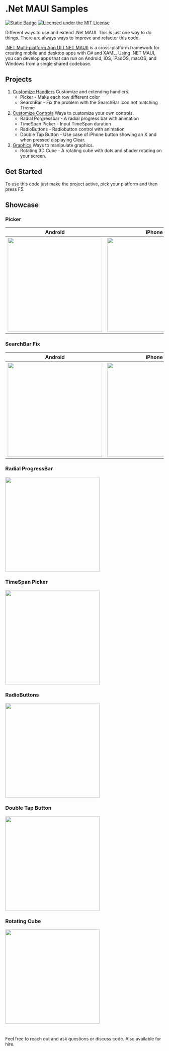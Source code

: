 # .Net MAUI Samples
[![Static Badge](https://img.shields.io/badge/.Net_MAUI-blueviolet)](https://dotnet.microsoft.com/en-us/apps/maui)
[![Licensed under the MIT License](https://img.shields.io/badge/License-MIT-blue.svg)](https://github.com/PeterWessberg/MAUISamples/blob/main/LICENSE.txt)

Different ways to use and extend .Net MAUI. This is just one way to do things. There are always ways to improve and refactor this code. 

[.NET Multi-platform App UI (.NET MAUI)](https://dotnet.microsoft.com/en-us/apps/maui) is a cross-platform framework for creating mobile and desktop apps with C# and XAML. Using .NET MAUI, you can develop apps that can run on Android, iOS, iPadOS, macOS, and Windows from a single shared codebase.
## Projects
1. [Customize Handlers](https://github.com/PeterWessberg/MAUISamples/tree/main/src/CustomizeHandlers) Customize and extending handlers.
   - Picker - Make each row different color
   - SearchBar - Fix the problem with the SearchBar Icon not matching Theme
1. [Customize Controls](https://github.com/PeterWessberg/MAUISamples/tree/main/src/CustomControls) Ways to customize your own controls.
   - Radial Porgressbar - A radial progress bar with animation
   - TimeSpan Picker - Input TimeSpan duration
   - RadioButtons - Radiobutton control with animation
   - Double Tap Button - Use case of iPhone button showing an X and when pressed displaying Clear.
1. [Graphics](https://github.com/PeterWessberg/MAUISamples/tree/main/src/GraphicsSamples) Ways to manipulate graphics.
   - Rotating 3D Cube - A rotating cube with dots and shader rotating on your screen.

## Get Started
To use this code just make the project active, pick your platform and then press F5.
## Showcase
### Picker

| Android | iPhone |
| ----------- | ----------- |
| <img src="https://github.com/PeterWessberg/MAUISamples/assets/354365/705b5616-0688-4809-a12b-88a9eb6655e7" width="300"> |<img src="https://github.com/PeterWessberg/MAUISamples/assets/354365/91b54304-3f68-46c1-8b1a-a5147d7596e6" width="300"> |

### SearchBar Fix
| Android | iPhone |
| ----------- | ----------- |
| <img src="https://github.com/PeterWessberg/MAUISamples/assets/354365/937cf9e9-ef20-4f90-aae3-34cc93dd5e6e" width="300"> |<img src="https://github.com/PeterWessberg/MAUISamples/assets/354365/0ec889d0-738b-4a33-816a-98d7331ac5eb" width="300"> |

### Radial ProgressBar
<img src="https://github.com/PeterWessberg/MAUISamples/assets/354365/8bc584f8-ab75-45d1-a984-3a6547837ac8" width="300">

### TimeSpan Picker
<img src="https://github.com/PeterWessberg/MAUISamples/assets/354365/f852cf9e-dad2-4cde-8860-7e21652c31ec" width="300">

### RadioButtons
<img src="https://github.com/PeterWessberg/MAUISamples/assets/354365/6aba5854-2eca-4d59-9db2-fa0531f7cc5f" width="300">

### Double Tap Button
<img src="https://github.com/PeterWessberg/MAUISamples/assets/354365/0f804083-807e-4890-a3c5-5d4b6a72be84" width="300">

### Rotating Cube
<img src="https://github.com/PeterWessberg/MAUISamples/assets/354365/e4fa5541-9938-4583-a22c-263eb859b3ff" width="300">

#
Feel free to reach out and ask questions or discuss code. Also available for hire. 



